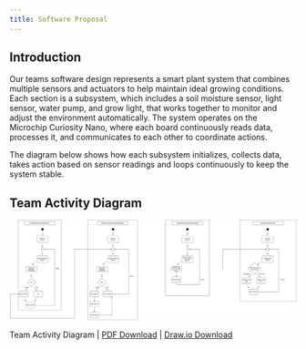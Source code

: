 ```yaml
---
title: Software Proposal
---
```


## Introduction

Our teams software design represents a smart plant system that combines multiple sensors and actuators to help maintain ideal growing conditions. Each section is a subsystem, which includes a soil moisture sensor, light sensor, water pump, and grow light, that works together to monitor and adjust the environment automatically. The system operates on the Microchip Curiosity Nano, where each board continuously reads data, processes it, and communicates to each other to coordinate actions.

The diagram below shows how each subsystem initializes, collects data, takes action based on sensor readings and loops continuously to keep the system stable.

## Team Activity Diagram

![SoftwareDiagram](newsoft.png)

Team Activity Diagram | [PDF Download](softio.pdf) | [Draw.io Download](https://drive.google.com/file/d/14Mvt6AI8rmQZjSnXgR-JArQeQUlvBvEq/view?usp=drive_link)
